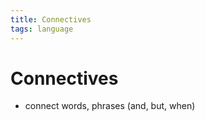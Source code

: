 ```yaml
---
title: Connectives
tags: language
---
```


# Connectives
- connect words, phrases (and, but, when)






























































































